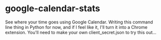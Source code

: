 # google-calendar-stats
See where your time goes using Google Calendar. Writing this command line thing in Python for now, and if I feel like it, I'll turn it into a Chrome extension. You'll need to make your own client_secret.json to try this out...
